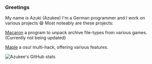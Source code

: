 ### Greetings

My name is Azuki (Azukee) I'm a German programmer and I work on various projects 😄
Most noteably are these projects:

[Macaron](https://github.com/Azukee/Macaron) a program to unpack archive file-types from various games. (Currently not being updated)

[Maple](https://maple.software/) a osu! multi-hack, offering various features.


![Azukee's GitHub stats](https://github-readme-stats.vercel.app/api?username=azukee&show_icons=true&theme=omni)


<!--
**Azukee/Azukee** is a ✨ _special_ ✨ repository because its `README.md` (this file) appears on your GitHub profile.

Here are some ideas to get you started:

- 🔭 I’m currently working on ...
- 🌱 I’m currently learning ...
- 👯 I’m looking to collaborate on ...
- 🤔 I’m looking for help with ...
- 💬 Ask me about ...
- 📫 How to reach me: ...
- 😄 Pronouns: ...
- ⚡ Fun fact: ...
-->
